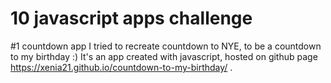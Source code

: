 # 10 javascript apps challenge

#1 countdown app
I tried to recreate countdown to NYE, to be a countdown to my birthday :)
It's an app created with javascript, hosted on github page https://xenia21.github.io/countdown-to-my-birthday/ .
